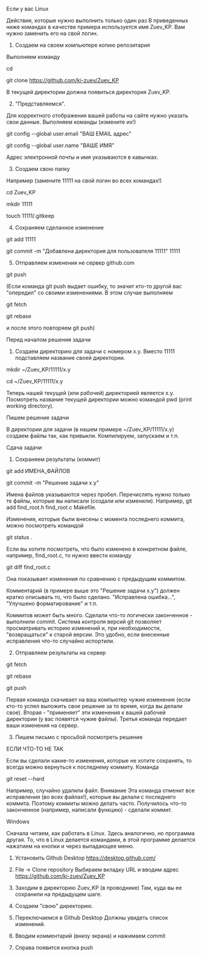 Если у вас Linux

Действия, которые нужно выполнить только один раз
В приведенных ниже командах в качестве примера используется имя Zuev_KP. Вам нужно заменить его на свой логин.

1. Создаем на своем компьютере копию репозитария

Выполняем команду

cd

git clone https://github.com/ki-zuev/Zuev_KP

В текущей директории должна появиться директория Zuev_KP.

2. "Представляемся".

Для корректного отображения вашей работы на сайте нужно указать свои данные. Выполняем команды (измените их!)

git config --global user.email "ВАШ EMAIL адрес"

git config --global user.name "ВАШЕ ИМЯ"

Адрес электронной почты и имя указываются в кавычках.

3. Создаем свою папку

Например (замените 11111 на свой логин во всех командах!)

cd Zuev_KP

mkdir 11111

touch 11111/.gitkeep

4. Сохраняем сделанное изменение

git add 11111

git commit -m "Добавлена директория для пользователя 11111" 11111

5. Отправляем изменения не сервер github.com

git push

(Если команда git push выдает ошибку, то значит кто-то другой вас "опередил" со своими изменениями. В этом случае выполняем

git fetch

git rebase

и после этого повторяем git push)

Перед началом решения задачи

1. Создаем директорию для задачи с номером x.y. Вместо 11111 подставляем название своей директории.

mkdir ~/Zuev_KP/11111/x.y

cd ~/Zuev_KP/11111/x.y

Теперь нашей текущей (или рабочей) директорией является x.y. Посмотреть название текущей директории можно командой pwd (print working directory).

Пишем решение задачи

В директории для задачи (в нашем примере ~/Zuev_KP/11111/x.y) создаем файлы так, как привыкли. Компилируем, запускаем и т.п.

Сдача задачи

1. Сохраняем результаты (коммит)

git add ИМЕНА_ФАЙЛОВ

git commit -m "Решение задачи x.y"

Имена файлов указываются через пробел. Перечислять нужно только те файлы, которые вы написали (создали или изменили). Например, git add find_root.h find_root.c Makefile.

Изменения, которые были внесены с момента последнего коммита, можно посмотреть командой

git status .

Если вы хотите посмотреть, что было изменено в конкретном файле, например, find_root.c, то нужно ввести команду

git diff find_root.c

Она показывает изменения по сравнению с предыдущим коммитом.

Комментарий (в примере выше это "Решение задачи x.y") должен кратко описывать то, что было сделано. "Исправлена ошибка...", "Улучшено форматирование" и т.п.

Коммитов может быть много. Сделали что-то логически законченное - выполнили commit. Система контроля версий git позволяет просматривать историю изменений и, при необходимости, "возвращаться" к старой версии. Это удобно, если внесенные исправления что-то случайно испортили.

2. Отправляем результаты на сервер

git fetch

git rebase

git push

Первая команда скачивает на ваш компьютер чужие изменения (если кто-то успел выложить свое решение за то время, когда вы делали свое). Вторая - "применяет" эти изменения к вашей рабочей директории (у вас появятся чужие файлы). Третья команда передает ваши изменения на сервер.

3. Пишем письмо с просьбой посмотреть решение

ЕСЛИ ЧТО-ТО НЕ ТАК

Если вы сделали какие-то изменения, которые не хотите сохранять, то всегда можно вернуться к последнему коммиту. Команда

git reset --hard

Например, случайно удалили файл. Внимание Эта команда отменит все исправления (во всех файлах!), которые вы делали с последнего коммита. Поэтому коммиты можно делать часто. Получилось что-то законченное (например, написали функцию) - сделали коммит.

Windows

Сначала читаем, как работать в Linux. Здесь аналогично, но программа другая. То, что в Linux делается командами, в этой программе делается нажатием на кнопки и через выпадающее меню.

1. Установить Github Desktop https://desktop.github.com/

2. File -> Clone repository Выбираем вкладку URL и вводим адрес https://github.com/ki-zuev/Zuev_KP

3. Заходим в директорию Zuev_KP (в проводнике) Там, куда вы ее сохранили на предыдущем шаге.

4. Создаем "свою" директорию.

5. Переключаемся в Github Desktop Должны увидеть список изменений.

6. Вводим комментарий (внизу экрана) и нажимаем commit

7. Справа появится кнопка push
